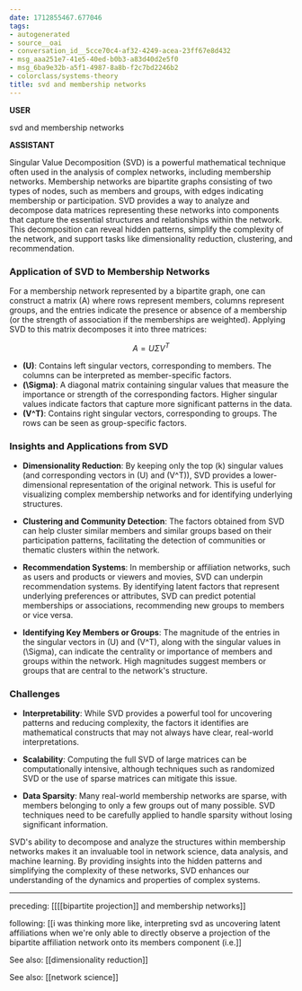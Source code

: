 ```yaml
---
date: 1712855467.677046
tags:
- autogenerated
- source__oai
- conversation_id__5cce70c4-af32-4249-acea-23ff67e8d432
- msg_aaa251e7-41e5-40ed-b0b3-a83d40d2e5f0
- msg_6ba9e32b-a5f1-4987-8a8b-f2c7bd2246b2
- colorclass/systems-theory
title: svd and membership networks
---
```


**USER**

svd and membership networks


**ASSISTANT**

Singular Value Decomposition (SVD) is a powerful mathematical technique often used in the analysis of complex networks, including membership networks. Membership networks are bipartite graphs consisting of two types of nodes, such as members and groups, with edges indicating membership or participation. SVD provides a way to analyze and decompose data matrices representing these networks into components that capture the essential structures and relationships within the network. This decomposition can reveal hidden patterns, simplify the complexity of the network, and support tasks like dimensionality reduction, clustering, and recommendation.

### Application of SVD to Membership Networks

For a membership network represented by a bipartite graph, one can construct a matrix \(A\) where rows represent members, columns represent groups, and the entries indicate the presence or absence of a membership (or the strength of association if the memberships are weighted). Applying SVD to this matrix decomposes it into three matrices:

$$
A = U \Sigma V^T
$$

- **\(U\)**: Contains left singular vectors, corresponding to members. The columns can be interpreted as member-specific factors.
- **\(\Sigma\)**: A diagonal matrix containing singular values that measure the importance or strength of the corresponding factors. Higher singular values indicate factors that capture more significant patterns in the data.
- **\(V^T\)**: Contains right singular vectors, corresponding to groups. The rows can be seen as group-specific factors.

### Insights and Applications from SVD

- **Dimensionality Reduction**: By keeping only the top \(k\) singular values (and corresponding vectors in \(U\) and \(V^T\)), SVD provides a lower-dimensional representation of the original network. This is useful for visualizing complex membership networks and for identifying underlying structures.
  
- **Clustering and Community Detection**: The factors obtained from SVD can help cluster similar members and similar groups based on their participation patterns, facilitating the detection of communities or thematic clusters within the network.
  
- **Recommendation Systems**: In membership or affiliation networks, such as users and products or viewers and movies, SVD can underpin recommendation systems. By identifying latent factors that represent underlying preferences or attributes, SVD can predict potential memberships or associations, recommending new groups to members or vice versa.
  
- **Identifying Key Members or Groups**: The magnitude of the entries in the singular vectors in \(U\) and \(V^T\), along with the singular values in \(\Sigma\), can indicate the centrality or importance of members and groups within the network. High magnitudes suggest members or groups that are central to the network's structure.

### Challenges

- **Interpretability**: While SVD provides a powerful tool for uncovering patterns and reducing complexity, the factors it identifies are mathematical constructs that may not always have clear, real-world interpretations.
  
- **Scalability**: Computing the full SVD of large matrices can be computationally intensive, although techniques such as randomized SVD or the use of sparse matrices can mitigate this issue.

- **Data Sparsity**: Many real-world membership networks are sparse, with members belonging to only a few groups out of many possible. SVD techniques need to be carefully applied to handle sparsity without losing significant information.

SVD's ability to decompose and analyze the structures within membership networks makes it an invaluable tool in network science, data analysis, and machine learning. By providing insights into the hidden patterns and simplifying the complexity of these networks, SVD enhances our understanding of the dynamics and properties of complex systems.


---

preceding: [[[[bipartite projection]] and membership networks]]  


following: [[i was thinking more like, interpreting svd as uncovering latent affiliations when we're only able to directly observe a projection of the bipartite affiliation network onto its members component (i.e.]]

See also: [[dimensionality reduction]]


See also: [[network science]]